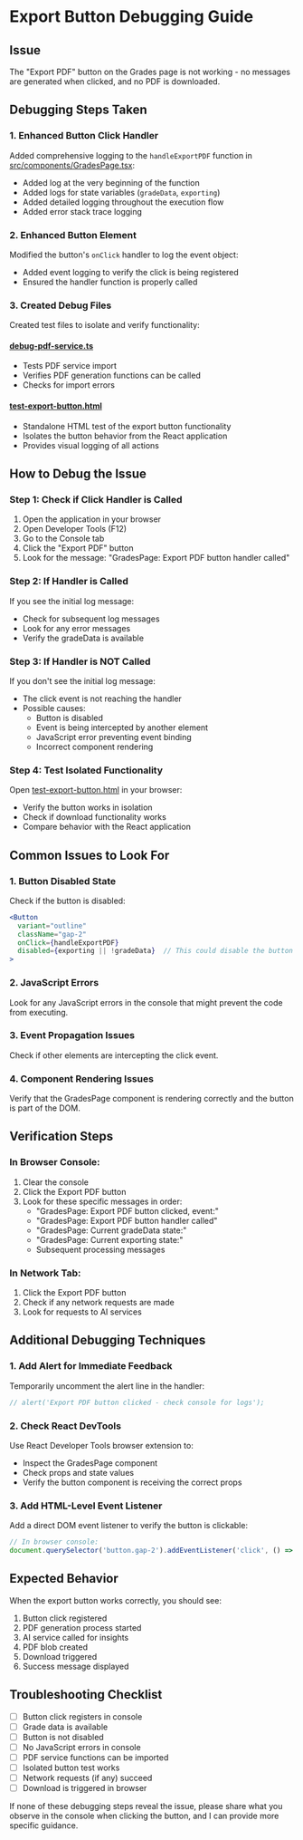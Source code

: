 # Export Button Debugging Guide

## Issue
The "Export PDF" button on the Grades page is not working - no messages are generated when clicked, and no PDF is downloaded.

## Debugging Steps Taken

### 1. Enhanced Button Click Handler
Added comprehensive logging to the `handleExportPDF` function in [src/components/GradesPage.tsx](file:///Users/madanthambisetty/Downloads/Aarambh/src/components/GradesPage.tsx):
- Added log at the very beginning of the function
- Added logs for state variables (`gradeData`, `exporting`)
- Added detailed logging throughout the execution flow
- Added error stack trace logging

### 2. Enhanced Button Element
Modified the button's `onClick` handler to log the event object:
- Added event logging to verify the click is being registered
- Ensured the handler function is properly called

### 3. Created Debug Files
Created test files to isolate and verify functionality:

#### [debug-pdf-service.ts](file:///Users/madanthambisetty/Downloads/Aarambh/debug-pdf-service.ts)
- Tests PDF service import
- Verifies PDF generation functions can be called
- Checks for import errors

#### [test-export-button.html](file:///Users/madanthambisetty/Downloads/Aarambh/test-export-button.html)
- Standalone HTML test of the export button functionality
- Isolates the button behavior from the React application
- Provides visual logging of all actions

## How to Debug the Issue

### Step 1: Check if Click Handler is Called
1. Open the application in your browser
2. Open Developer Tools (F12)
3. Go to the Console tab
4. Click the "Export PDF" button
5. Look for the message: "GradesPage: Export PDF button handler called"

### Step 2: If Handler is Called
If you see the initial log message:
- Check for subsequent log messages
- Look for any error messages
- Verify the gradeData is available

### Step 3: If Handler is NOT Called
If you don't see the initial log message:
- The click event is not reaching the handler
- Possible causes:
  * Button is disabled
  * Event is being intercepted by another element
  * JavaScript error preventing event binding
  * Incorrect component rendering

### Step 4: Test Isolated Functionality
Open [test-export-button.html](file:///Users/madanthambisetty/Downloads/Aarambh/test-export-button.html) in your browser:
- Verify the button works in isolation
- Check if download functionality works
- Compare behavior with the React application

## Common Issues to Look For

### 1. Button Disabled State
Check if the button is disabled:
```jsx
<Button 
  variant="outline" 
  className="gap-2" 
  onClick={handleExportPDF}
  disabled={exporting || !gradeData}  // This could disable the button
>
```

### 2. JavaScript Errors
Look for any JavaScript errors in the console that might prevent the code from executing.

### 3. Event Propagation Issues
Check if other elements are intercepting the click event.

### 4. Component Rendering Issues
Verify that the GradesPage component is rendering correctly and the button is part of the DOM.

## Verification Steps

### In Browser Console:
1. Clear the console
2. Click the Export PDF button
3. Look for these specific messages in order:
   - "GradesPage: Export PDF button clicked, event:"
   - "GradesPage: Export PDF button handler called"
   - "GradesPage: Current gradeData state:"
   - "GradesPage: Current exporting state:"
   - Subsequent processing messages

### In Network Tab:
1. Click the Export PDF button
2. Check if any network requests are made
3. Look for requests to AI services

## Additional Debugging Techniques

### 1. Add Alert for Immediate Feedback
Temporarily uncomment the alert line in the handler:
```javascript
// alert('Export PDF button clicked - check console for logs');
```

### 2. Check React DevTools
Use React Developer Tools browser extension to:
- Inspect the GradesPage component
- Check props and state values
- Verify the button component is receiving the correct props

### 3. Add HTML-Level Event Listener
Add a direct DOM event listener to verify the button is clickable:
```javascript
// In browser console:
document.querySelector('button.gap-2').addEventListener('click', () => console.log('Button clicked!'));
```

## Expected Behavior

When the export button works correctly, you should see:
1. Button click registered
2. PDF generation process started
3. AI service called for insights
4. PDF blob created
5. Download triggered
6. Success message displayed

## Troubleshooting Checklist

- [ ] Button click registers in console
- [ ] Grade data is available
- [ ] Button is not disabled
- [ ] No JavaScript errors in console
- [ ] PDF service functions can be imported
- [ ] Isolated button test works
- [ ] Network requests (if any) succeed
- [ ] Download is triggered in browser

If none of these debugging steps reveal the issue, please share what you observe in the console when clicking the button, and I can provide more specific guidance.